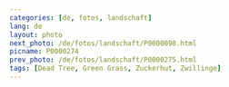 ```yaml
---
categories: [de, fotos, landschaft]
lang: de
layout: photo
next_photo: /de/fotos/landschaft/P0000098.html
picname: P0000274
prev_photo: /de/fotos/landschaft/P0000275.html
tags: [Dead Tree, Green Grass, Zuckerhut, Zwillinge]
---
```

